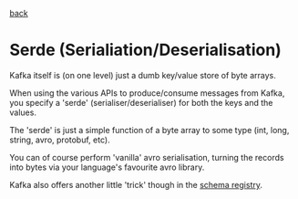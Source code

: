 [back](README.md)
# Serde (Serialiation/Deserialisation)

Kafka itself is (on one level) just a dumb key/value store of byte arrays.

When using the various APIs to produce/consume messages from Kafka, you specify a 'serde' (serialiser/deserialiser) for both the keys and the values.

The 'serde' is just a simple function of a byte array to some type (int, long, string, avro, protobuf, etc).

You can of course perform 'vanilla' avro serialisation, turning the records into bytes via your language's favourite avro library.

Kafka also offers another little 'trick' though in the [schema registry](schemaRegistry.md).